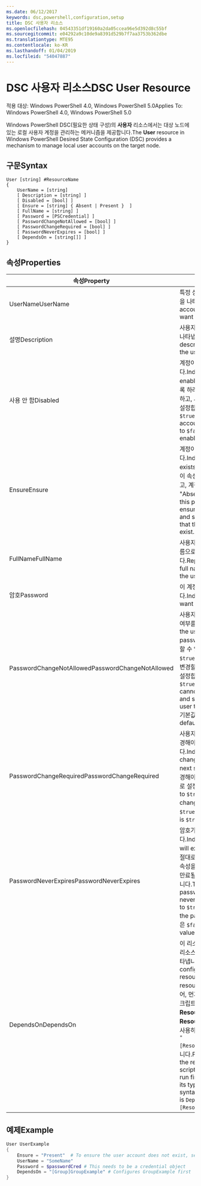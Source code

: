 ```yaml
---
ms.date: 06/12/2017
keywords: dsc,powershell,configuration,setup
title: DSC 사용자 리소스
ms.openlocfilehash: 04543351df19160a2da05ccea96e5d392d8c55bf
ms.sourcegitcommit: e04292a9c10de9a8391d529b7f7aa3753b362dbe
ms.translationtype: MTE95
ms.contentlocale: ko-KR
ms.lasthandoff: 01/04/2019
ms.locfileid: "54047887"
---
```

# <a name="dsc-user-resource"></a><span data-ttu-id="0afbb-103">DSC 사용자 리소스</span><span class="sxs-lookup"><span data-stu-id="0afbb-103">DSC User Resource</span></span>

<span data-ttu-id="0afbb-104">적용 대상: Windows PowerShell 4.0, Windows PowerShell 5.0</span><span class="sxs-lookup"><span data-stu-id="0afbb-104">Applies To: Windows PowerShell 4.0, Windows PowerShell 5.0</span></span>

<span data-ttu-id="0afbb-105">Windows PowerShell DSC(필요한 상태 구성)의 **사용자** 리소스에서는 대상 노드에 있는 로컬 사용자 계정을 관리하는 메커니즘을 제공합니다.</span><span class="sxs-lookup"><span data-stu-id="0afbb-105">The **User** resource in Windows PowerShell Desired State Configuration (DSC) provides a mechanism to manage local user accounts on the target node.</span></span>

## <a name="syntax"></a><span data-ttu-id="0afbb-106">구문</span><span class="sxs-lookup"><span data-stu-id="0afbb-106">Syntax</span></span>

```
User [string] #ResourceName
{
    UserName = [string]
    [ Description = [string] ]
    [ Disabled = [bool] ]
    [ Ensure = [string] { Absent | Present }  ]
    [ FullName = [string] ]
    [ Password = [PSCredential] ]
    [ PasswordChangeNotAllowed = [bool] ]
    [ PasswordChangeRequired = [bool] ]
    [ PasswordNeverExpires = [bool] ]
    [ DependsOn = [string[]] ]
}
```

## <a name="properties"></a><span data-ttu-id="0afbb-107">속성</span><span class="sxs-lookup"><span data-stu-id="0afbb-107">Properties</span></span>

|  <span data-ttu-id="0afbb-108">속성</span><span class="sxs-lookup"><span data-stu-id="0afbb-108">Property</span></span>  |  <span data-ttu-id="0afbb-109">설명</span><span class="sxs-lookup"><span data-stu-id="0afbb-109">Description</span></span>   |
|---|---|
| <span data-ttu-id="0afbb-110">UserName</span><span class="sxs-lookup"><span data-stu-id="0afbb-110">UserName</span></span>| <span data-ttu-id="0afbb-111">특정 상태를 확인하려는 계정 이름을 나타냅니다.</span><span class="sxs-lookup"><span data-stu-id="0afbb-111">Indicates the account name for which you want to ensure a specific state.</span></span>|
| <span data-ttu-id="0afbb-112">설명</span><span class="sxs-lookup"><span data-stu-id="0afbb-112">Description</span></span>| <span data-ttu-id="0afbb-113">사용자 계정에 대해 사용할 설명을 나타냅니다.</span><span class="sxs-lookup"><span data-stu-id="0afbb-113">Indicates the description you want to use for the user account.</span></span>|
| <span data-ttu-id="0afbb-114">사용 안 함</span><span class="sxs-lookup"><span data-stu-id="0afbb-114">Disabled</span></span>| <span data-ttu-id="0afbb-115">계정이 사용되는지 여부를 나타냅니다.</span><span class="sxs-lookup"><span data-stu-id="0afbb-115">Indicates if the account is enabled.</span></span> <span data-ttu-id="0afbb-116">이 계정을 사용하지 않도록 하려면 이 속성을 `$true`로 설정하고, 사용하도록 하려면 `$false`로 설정합니다.</span><span class="sxs-lookup"><span data-stu-id="0afbb-116">Set this property to `$true` to ensure that this account is disabled, and set it to `$false` to ensure that it is enabled.</span></span>|
| <span data-ttu-id="0afbb-117">Ensure</span><span class="sxs-lookup"><span data-stu-id="0afbb-117">Ensure</span></span>| <span data-ttu-id="0afbb-118">계정이 있는지 여부를 나타냅니다.</span><span class="sxs-lookup"><span data-stu-id="0afbb-118">Indicates if the account exists.</span></span> <span data-ttu-id="0afbb-119">계정이 존재하도록 하려면 이 속성을 "Present"으로 설정하고, 계정이 존재하지 않도록 하려면 "Absent"으로 설정합니다.</span><span class="sxs-lookup"><span data-stu-id="0afbb-119">Set this property to "Present" to ensure that the account exists, and set it to "Absent" to ensure that the account does not exist.</span></span>|
| <span data-ttu-id="0afbb-120">FullName</span><span class="sxs-lookup"><span data-stu-id="0afbb-120">FullName</span></span>| <span data-ttu-id="0afbb-121">사용자 계정에 대해 사용할 전체 이름으로 문자열을 나타냅니다.</span><span class="sxs-lookup"><span data-stu-id="0afbb-121">Represents a string with the full name you want to use for the user account.</span></span>|
| <span data-ttu-id="0afbb-122">암호</span><span class="sxs-lookup"><span data-stu-id="0afbb-122">Password</span></span>| <span data-ttu-id="0afbb-123">이 계정에 사용할 암호를 나타냅니다.</span><span class="sxs-lookup"><span data-stu-id="0afbb-123">Indicates the password you want to use for this account.</span></span> |
| <span data-ttu-id="0afbb-124">PasswordChangeNotAllowed</span><span class="sxs-lookup"><span data-stu-id="0afbb-124">PasswordChangeNotAllowed</span></span>| <span data-ttu-id="0afbb-125">사용자가 암호를 변경할 수 있는지 여부를 나타냅니다.</span><span class="sxs-lookup"><span data-stu-id="0afbb-125">Indicates if the user can change the password.</span></span> <span data-ttu-id="0afbb-126">사용자가 암호를 변경할 수 없도록 하려면 이 속성을 `$true`로 설정하고, 사용자가 암호를 변경할 수 있도록 하려면 `$false`로 설정합니다.</span><span class="sxs-lookup"><span data-stu-id="0afbb-126">Set this property to `$true` to ensure that the user cannot change the password, and set it to `$false` to allow the user to change the password.</span></span> <span data-ttu-id="0afbb-127">기본값은 `$false`입니다.</span><span class="sxs-lookup"><span data-stu-id="0afbb-127">The default value is `$false`.</span></span>|
| <span data-ttu-id="0afbb-128">PasswordChangeRequired</span><span class="sxs-lookup"><span data-stu-id="0afbb-128">PasswordChangeRequired</span></span>| <span data-ttu-id="0afbb-129">사용자가 다음 로그인 시 암호를 변경해야 하는지 여부를 나타냅니다.</span><span class="sxs-lookup"><span data-stu-id="0afbb-129">Indicates if the user must change the password at the next sign in.</span></span> <span data-ttu-id="0afbb-130">사용자가 암호를 변경해야 하는 경우 이 속성을 `$true`로 설정합니다.</span><span class="sxs-lookup"><span data-stu-id="0afbb-130">Set this property to `$true` if the user must change the password.</span></span> <span data-ttu-id="0afbb-131">기본값은 `$true`입니다.</span><span class="sxs-lookup"><span data-stu-id="0afbb-131">The default value is `$true`.</span></span>|
| <span data-ttu-id="0afbb-132">PasswordNeverExpires</span><span class="sxs-lookup"><span data-stu-id="0afbb-132">PasswordNeverExpires</span></span>| <span data-ttu-id="0afbb-133">암호가 만료될지 여부를 나타냅니다.</span><span class="sxs-lookup"><span data-stu-id="0afbb-133">Indicates if the password will expire.</span></span> <span data-ttu-id="0afbb-134">이 계정에 대한 암호가 절대로 만료되지 않도록 하려면, 이 속성을 `$true`로 설정하고, 암호가 만료될 것이라면 `$false`로 설정합니다.</span><span class="sxs-lookup"><span data-stu-id="0afbb-134">To ensure that the password for this account will never expire, set this property to `$true`, and set it to `$false` if the password will expire.</span></span> <span data-ttu-id="0afbb-135">기본값은 `$false`입니다.</span><span class="sxs-lookup"><span data-stu-id="0afbb-135">The default value is `$false`.</span></span>|
| <span data-ttu-id="0afbb-136">DependsOn</span><span class="sxs-lookup"><span data-stu-id="0afbb-136">DependsOn</span></span> | <span data-ttu-id="0afbb-137">이 리소스를 구성하려면 먼저 다른 리소스의 구성을 실행해야 함을 나타냅니다.</span><span class="sxs-lookup"><span data-stu-id="0afbb-137">Indicates that the configuration of another resource must run before this resource is configured.</span></span> <span data-ttu-id="0afbb-138">예를 들어, 먼저 실행하려는 리소스 구성 스크립트 블록의 ID가 **ResourceName**이고 해당 형식이 **ResourceType**일 경우, 이 속성을 사용하기 위한 구문은 `DependsOn = "[ResourceType]ResourceName"`입니다.</span><span class="sxs-lookup"><span data-stu-id="0afbb-138">For example, if the ID of the resource configuration script block that you want to run first is **ResourceName** and its type is **ResourceType**, the syntax for using this property is `DependsOn = "[ResourceType]ResourceName"`.</span></span>|

## <a name="example"></a><span data-ttu-id="0afbb-139">예제</span><span class="sxs-lookup"><span data-stu-id="0afbb-139">Example</span></span>

```powershell
User UserExample
{
    Ensure = "Present"  # To ensure the user account does not exist, set Ensure to "Absent"
    UserName = "SomeName"
    Password = $passwordCred # This needs to be a credential object
    DependsOn = "[Group]GroupExample" # Configures GroupExample first
}
```